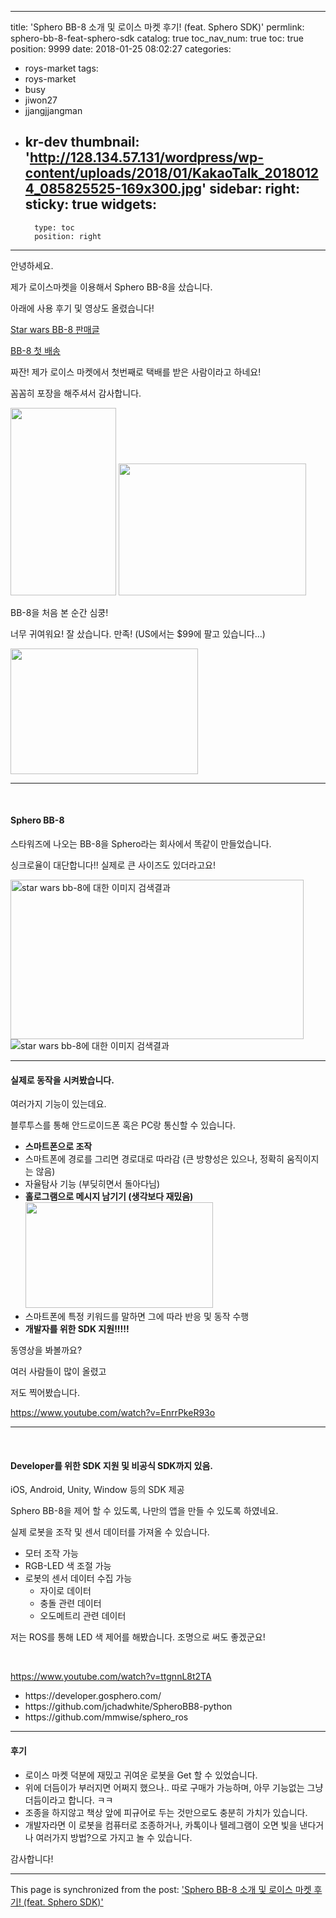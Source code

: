 
---
title: 'Sphero BB-8 소개 및 로이스 마켓 후기! (feat. Sphero SDK)'
permlink: sphero-bb-8-feat-sphero-sdk
catalog: true
toc_nav_num: true
toc: true
position: 9999
date: 2018-01-25 08:02:27
categories:
- roys-market
tags:
- roys-market
- busy
- jiwon27
- jjangjjangman
- kr-dev
thumbnail: 'http://128.134.57.131/wordpress/wp-content/uploads/2018/01/KakaoTalk_20180124_085825525-169x300.jpg'
sidebar:
    right:
        sticky: true
widgets:
    -
        type: toc
        position: right
---


안녕하세요.

제가 로이스마켓을 이용해서 Sphero BB-8을 샀습니다.

아래에 사용 후기 및 영상도 올렸습니다!

<a href="https://steemit.com/roys-market/@roys-market/kr-event-bb-8">Star wars BB-8 판매글</a>

<a href="https://steemit.com/roys-market/@roychoi/kr-event">BB-8 첫 배송</a>

짜잔! 제가 로이스 마켓에서 첫번째로 택배를 받은 사람이라고 하네요!

꼼꼼히 포장을 해주셔서 감사합니다.

<img class="alignnone size-medium wp-image-760" src="http://128.134.57.131/wordpress/wp-content/uploads/2018/01/KakaoTalk_20180124_085825525-169x300.jpg" alt="" width="169" height="300" /> <img class="alignnone size-medium wp-image-762" src="http://128.134.57.131/wordpress/wp-content/uploads/2018/01/20180125_144703-e1516865380574-300x211.jpg" alt="" width="300" height="211" />

BB-8을 처음 본 순간 심쿵!

너무 귀여워요! 잘 샀습니다. 만족!
(US에서는 $99에 팔고 있습니다...)

<img class="alignnone size-medium wp-image-763" src="http://128.134.57.131/wordpress/wp-content/uploads/2018/01/캡처-300x201.png" alt="" width="300" height="201" />

<hr />

&nbsp;
<h4><strong>Sphero BB-8</strong></h4>
스타워즈에 나오는 BB-8을 Sphero라는 회사에서 똑같이 만들었습니다.

싱크로율이 대단합니다!! 실제로 큰 사이즈도 있더라고요!

<img class="" src="https://images.moviepilot.com/images/c_fill,h_272,w_500/t_mp_quality_gif/ln6i7hexrcvlw6fhs4so/the-very-worst-of-star-wars-8-the-last-jedi-title-theories-star-wars-the-force-awaken-1306352.jpg" alt="star wars bb-8에 대한 이미지 검색결과" width="469" height="255" />

<img src="https://www.crystalsummit.net/wp-content/uploads/34859-thumb.jpg" alt="star wars bb-8에 대한 이미지 검색결과" />

<hr />

<h4>실제로 동작을 시켜봤습니다.</h4>
여러가지 기능이 있는데요.

블루투스를 통해 안드로이드폰 혹은 PC랑 통신할 수 있습니다.
<ul>
 	<li><strong>스마트폰으로 조작</strong></li>
 	<li>스마트폰에 경로를 그리면 경로대로 따라감
(큰 방향성은 있으나, 정확히 움직이지는 않음)</li>
 	<li>자율탐사 기능 (부딪히면서 돌아다님)</li>
 	<li><strong><strong>홀로그램으로 메시지 남기기 (생각보다 재밌음)</strong></strong><img class="alignnone size-medium wp-image-764" src="http://128.134.57.131/wordpress/wp-content/uploads/2018/01/캡처2-300x169.png" alt="" width="300" height="169" /></li>
 	<li>스마트폰에 특정 키워드를 말하면 그에 따라 반응 및 동작 수행</li>
 	<li><strong>개발자를 위한 SDK 지원!!!!!</strong></li>
</ul>
동영상을 봐볼까요?

여러 사람들이 많이 올렸고

저도 찍어봤습니다.

https://www.youtube.com/watch?v=EnrrPkeR93o

<hr />

&nbsp;
<h4><strong>Developer를 위한 SDK 지원 및 비공식 SDK까지 있음.</strong></h4>
iOS, Android, Unity, Window 등의 SDK 제공

Sphero BB-8을 제어 할 수 있도록, 나만의 앱을 만들 수 있도록 하였네요.

실제 로봇을 조작 및 센서 데이터를 가져올 수 있습니다.
<ul>
 	<li>모터 조작 가능</li>
 	<li>RGB-LED 색 조절 가능</li>
 	<li>로봇의 센서 데이터 수집 가능
<ul>
 	<li>자이로 데이터</li>
 	<li>충돌 관련 데이터</li>
 	<li>오도메트리 관련 데이터</li>
</ul>
</li>
</ul>
저는 ROS를 통해 LED 색 제어를 해봤습니다. 조명으로 써도 좋겠군요!

&nbsp;

https://www.youtube.com/watch?v=ttgnnL8t2TA
<ul>
 	<li>https://developer.gosphero.com/</li>
 	<li>https://github.com/jchadwhite/SpheroBB8-python</li>
 	<li>https://github.com/mmwise/sphero_ros</li>
</ul>

<hr />

<h4><strong>후기</strong></h4>
<ul>
 	<li>로이스 마켓 덕분에 재밌고 귀여운 로봇을 Get 할 수 있었습니다.</li>
 	<li>위에 더듬이가 부러지면 어쩌지 했으나.. 따로 구매가 가능하며, 아무 기능없는 그냥 더듬이라고 합니다. ㅋㅋ</li>
 	<li>조종을 하지않고 책상 앞에 피규어로 두는 것만으로도 충분히 가치가 있습니다.</li>
 	<li>개발자라면 이 로봇을 컴퓨터로 조종하거나, 카톡이나 텔레그램이 오면 빛을 낸다거나 여러가지 방법?으로 가지고 놀 수 있습니다.</li>
</ul>
감사합니다!

- - -

This page is synchronized from the post: ['Sphero BB-8 소개 및 로이스 마켓 후기! (feat. Sphero SDK)'](https://steemit.com/@jacobyu/sphero-bb-8-feat-sphero-sdk)
